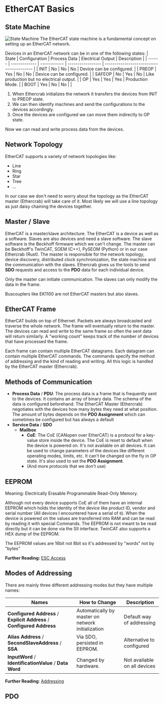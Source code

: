 # EtherCAT Basics

## State Machine
![State Machine](./ethercat-state-machine.png)
The EtherCAT state machine is a fundamental concept on setting up an EtherCAT network.

Devices in an EtherCAT network can be in one of the following states:
| State  | Configuration | Process Data | Electrical Output | Description                               |
| ------ | ------------- | ------------ | ----------------- | ----------------------------------------- |
| INIT   | No            | No           | No                | Device can be configured.                 |
| PREOP  | Yes           | No           | No                | Device can be configured.                 |
| SAFEOP | No            | Yes          | No                | Like production but no electrical output. |
| OP     | Yes           | Yes          | Yes               | Production Mode.                          |
| BOOT   | Yes           | No           | No                |                                           |

1. When Ethercrab initializes the network it transfers the devices from INIT to PREOP state.
2. We can then identify machines and send the configurations to the devices accordingly.
3. Once the devices are configured we can move them indirectly to OP state.

Now we can read and write process data from the devices.

## Network Topology
EtherCAT supports a variety of network topologies like:
- Line
- Ring
- Star
- Tree
- ...

In our case we don't need to worry about the topology as the EtherCAT master (Ethercrab) will take care of it.
Most likely we will use a line topology as just daisy chaining the devices together.

## Master / Slave
EtherCAT is a master/slave architecture. The EtherCAT is a device as well as a software. Slaves are also devices and need a slave software. The slave software is the Beckhoff firmware which we can't change. The master can be Beckhoff's TwinCAT, SOEM (C++), PySEOM (Python) or in our case Ethercrab (Rust). The master is responsible for the network topology, device discovery, distributed clock synchronization, the state machine and the communication with the slaves. Ethercrab gives us the tools to send **SDO** requests and access to the **PDO** data for each individual device.

Only the master can initiate communication. The slaves can only modify the data in the frame.

Buscouplers like EK1100 are not EtherCAT masters but also slaves.

## EtherCAT Frame
EtherCAT builds on top of Ethernet. Packets are always broadcasted and traverse the whole network. The frame will eventually return to the master. The devices can read and write to the same frame so often the sent data will return similarly. A "working count" keeps track of the number of devices that have processed the frame.

Each frame can contain multiple EtherCAT datagrams. Each datagram can contain multiple EtherCAT commands. The commands specify the method of addressing and the kind of reading and writing. All this logic is handled by the EtherCAT master (Ethercrab).

## Methods of Communication
- **Process Data** / **PDU**: The process data is a frame that is frequently sent to the devices. It contains an array of binary data. The schema of the data is configured beforehand. The EtherCAT Master (Ethercrab) negotiates with the devices how many bytes they need at what position. The amount of bytes depends on the **PDO Assignment** which can sometimes be configured but has always a default
- **Service Data** / **SDO**
  -  **Mailbox**
     -  **CoE**: The CoE (CANopen over EtherCAT) is a protocol for a key-value store inside the device. The CoE is reset to default when the device is powered on. It's not available on all devices. It can be used to change parameters of the devices like different operating modes, limits, etc. It can't be changed on the fly in OP state. It's also used to set the **PDO Assignment**.
       -  (And more protocols that we don't use)
  
## EEPROM
Meaning: Electrically Erasable Programmable Read-Only Memory.

Although not every device supports CoE all of them have an internal EEPROM which holds the identity of the device like product ID, vendor and serial number (All devices I encountered have a serial of `0`). When the device is powered on the values are transferred into RAM and can be read by reading it with special Commands. The EEPROM is not meant to be read directly but it can be done via the SII interface. TwinCAT also supports a HEX dump of the EEPROM.

The EEPROM values are 16bit not 8bit so it's addressed by "words" not by "bytes" 

**Further Reading:** [ESC Access](https://infosys.beckhoff.com/english.php?content=../content/1033/tc3_io_intro/1358008331.html&id=)

## Modes of Addressing
There are mainly three different addressing modes but they have multiple names:

| Names                                                                  | How to Change                                     | Description                  |
| ---------------------------------------------------------------------- | ------------------------------------------------- | ---------------------------- |
| **Configured Address** / **Explicit Address** / **Configured Address** | Automatically by master on network initialization | Default way of addressing    |
| **Alias Address** / **SecondSlaveAddress** / **SSA**                   | Via SDO, persisted in EEPROM.                     | Alternative to configured    |
| **InputWord** / **IdentificationValue** / **Data Word**                | Changed by hardware.                              | Not available on all devices |

**Further Reading**: [Addressing](https://infosys.beckhoff.com/english.php?content=../content/1033/ethercatsystem/2469080715.html&id=)

## PDO
